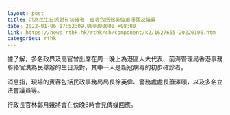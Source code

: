 ```yaml
---
layout: post
title: 洪為民生日派對有初確者　賓客包括徐英偉蕭澤頤及議員
date: 2022-01-06 17:52:09.000000000 +08:00
link: https://news.rthk.hk/rthk/ch/component/k2/1627655-20220106.htm
categories: rthk
---
```


據了解，多名政界及高官曾出席在周一晚上為港區人大代表、前海管理局香港事務聯絡官洪為民舉辦的生日派對，其中一人是新冠病毒的初步確診者。

消息指，現場的賓客包括民政事務局局長徐英偉、警務處處長蕭澤頤，以及多名立法會議員等。

行政長官林鄭月娥將會在傍晚6時會見傳媒回應。
